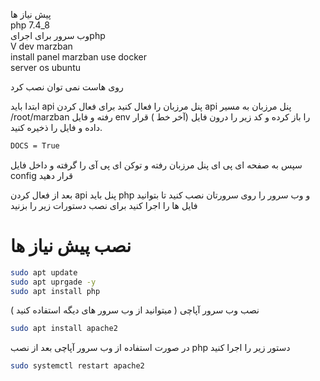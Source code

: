 پیش نیاز ها 
<br>php 7.4_8
<br>وب سرور برای اجرایphp
<br> V dev marzban
<br> install panel marzban use docker
<br> server os ubuntu

 روی هاست نمی توان نصب کرد


ابتدا باید api  پنل مرزبان را فعال کنید برای فعال کردن api  پنل مرزبان  به مسیر /root/marzban  رفته و فایل env را باز کرده و کد زیر را درون فایل (آخر خط ) قرار داده و فایل را ذخیره کنید.
```bash
DOCS = True
```
سپس  به صفحه ای پی ای پنل مرزبان رفته و توکن ای پی آی را گرفته و داخل فایل config  قرار دهید


بعد از فعال کردن api  پنل باید php  و وب سرور را روی سرورتان نصب کنید تا بتوانید فایل ها را اجرا کنید برای نصب دستورات زیر را بزنید 

# نصب پیش نیاز ها
```bash
sudo apt update
sudo apt uprgade -y
sudo apt install php 
```
نصب وب سرور آپاچی ( میتوانید از وب سرور های دیگه استفاده کنید )

```bash
sudo apt install apache2

```
در صورت استفاده از وب سرور آپاچی بعد از نصب php  دستور زیر را اجرا کنید
```bash
sudo systemctl restart apache2

```


